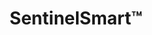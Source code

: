 ---
title: SentinelSmart&trade;
subheading: Maintenance and Cost-Savings Program
background_image: /img/sentinel-smart-background.jpg
intro_pre:
  heading:
  text: >-
    At Sentinel Industrial Roofing, we offer Full RMS Members credit of all maintenance and repair costs when it’s time for a full roof replacement or spray coating. This means your investment in regular upkeep not only protects your building—but also helps offset future roofing costs.


    While excessive patching of large roof sections won’t qualify for full reimbursement, reasonable, documented maintenance will be credited back—rewarding proactive care and smart asset management. This credit will be assessed and aggreed on before membership signatures on a case-by-case basis, as all roofs are unique.
intro:
  heading: Make Your Money Work for You
  text: >-
    On a tight budget? A single emergency service call costs hundreds, even thousands alone–plus labor and materials. And the money you spend is gone. For less than a single emergency call, get 100% of membership, repairs, and labor credited toward a future spray or replacement up to $50,000*.
  ctas:
    - text: Plans Starting at $599/year »
      url: /contact/
  icon: money-bill
  icon_color: s-green
calculator:
  heading: How Much You Could Save?
dual_panels:
  - heading: Why pay twice for your roof?
    image: /img/sentinel-scan-background.jpg
    image_alt: Sealed roof
    color: s-green
    items:
      - Save up to $50,000 toward future replacement or spray coating*
      - Stop expensive leaks before the damage is catastrophic
      - Maximize roof life with done-for-you maintenance
  - heading: You’re Completely Covered&trade;
    image: /img/rooftop-birdseye.jpg
    image_alt: Birds-eye view of roof
    color: s-green
    items:
      - Make every dollar count toward future roof replacement
      - Same-day basic repairs for a fraction of the cost
      - Execute comprehensive Roof Management System (RMS)
triptych:
  - heading: Annual
    subheading: Basic coverage for newer roofs
    color:
    items:
      - text: 1x visit per year
        subtext:
      - text: $0 repairs same-day
        subtext: (up to $1,000)*
      - text: $999 emergency service
        subtext: $1,499 value)*
      - text: 100% toward replacement
        subtext: (up to $50,000)*
  - heading: Semi-annual
    subheading: Better coverage for aging roofs
    color: bg-s-green text-white
    items:
      - text: 2x visit per year
        subtext:
      - text: $0 repairs same-day
        subtext: (up to $1,000)*
      - text: $5999 emergency service
        subtext: ($1,499 value)*
      - text: 100% toward replacement
        subtext: (up to $50,000)*
  - heading: Quarterly
    subheading: Best coverage for end of roof life
    color:
    items:
      - text: 4x visit per year
        subtext:
      - text: $0 repairs same-day
        subtext: (up to $1,000)*
      - text: $0 emergency service
        subtext: ($1,499 value)*
      - text: 100% toward replacement
        subtext: (up to $50,000)*
fine_print: true
cta:
  heading: Save Up to $50,000 on Your Next Roof*
  text: >-
    With over 25 years of guaranteed contracting experience under our belt, we understand not just what’s overhead but also what’s underneath. Old or leaky roof? Get started with a SentinelScan assessment today.
  ctas:
    - text: Schedule Assessment
      url: /contact/
---